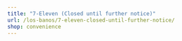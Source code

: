 ```yaml
---
title: "7-Eleven (Closed until further notice)"
url: /los-banos/7-eleven-closed-until-further-notice/
shop: convenience
---
```

